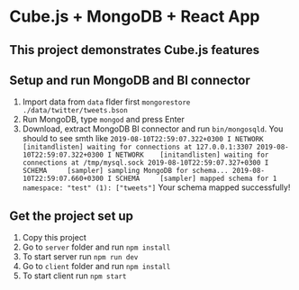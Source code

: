 # Cube.js + MongoDB + React App

## This project demonstrates Cube.js features

## Setup and run MongoDB and BI connector
1. Import data from ```data``` flder first ```mongorestore ./data/twitter/tweets.bson```
2. Run MongoDB, type ```mongod``` and press Enter
3. Download, extract MongoDB BI connector and run ```bin/mongosqld```. You should to see smth like ```2019-08-10T22:59:07.322+0300 I NETWORK    [initandlisten] waiting for connections at 127.0.0.1:3307
2019-08-10T22:59:07.322+0300 I NETWORK    [initandlisten] waiting for connections at /tmp/mysql.sock
2019-08-10T22:59:07.327+0300 I SCHEMA     [sampler] sampling MongoDB for schema...
2019-08-10T22:59:07.660+0300 I SCHEMA     [sampler] mapped schema for 1 namespace: "test" (1): ["tweets"]```
Your schema mapped successfully!

## Get the project set up

1. Copy this project
2. Go to ```server``` folder and run ```npm install```
3. To start server run ```npm run dev```
4. Go to ```client``` folder and run ```npm install```
5. To start client run ```npm start```
